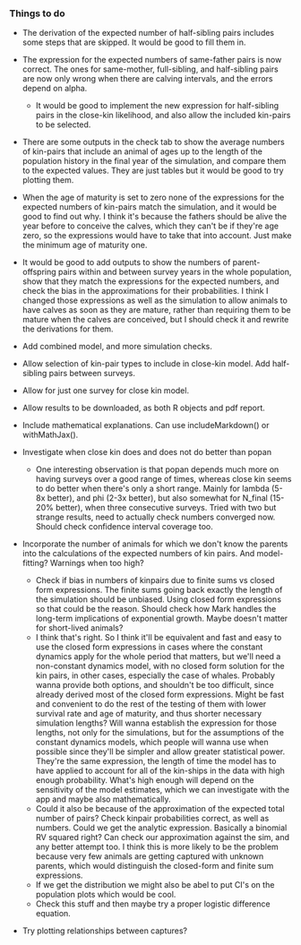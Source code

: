 ### Things to do

-   The derivation of the expected number of half-sibling pairs includes some steps that are skipped. It would be good to fill them in.

-   The expression for the expected numbers of same-father pairs is now correct. The ones for same-mother, full-sibling, and half-sibling pairs are now only wrong when there are calving intervals, and the errors depend on alpha.

    -   It would be good to implement the new expression for half-sibling pairs in the close-kin likelihood, and also allow the included kin-pairs to be selected.

-   There are some outputs in the check tab to show the average numbers of kin-pairs that include an animal of ages up to the length of the population history in the final year of the simulation, and compare them to the expected values. They are just tables but it would be good to try plotting them.

-   When the age of maturity is set to zero none of the expressions for the expected numbers of kin-pairs match the simulation, and it would be good to find out why. I think it's because the fathers should be alive the year before to conceive the calves, which they can't be if they're age zero, so the expressions would have to take that into account. Just make the minimum age of maturity one.

-   It would be good to add outputs to show the numbers of parent-offspring pairs within and between survey years in the whole population, show that they match the expressions for the expected numbers, and check the bias in the approximations for their probabilities. I think I changed those expressions as well as the simulation to allow animals to have calves as soon as they are mature, rather than requiring them to be mature when the calves are conceived, but I should check it and rewrite the derivations for them.

-   Add combined model, and more simulation checks.

-   Allow selection of kin-pair types to include in close-kin model. Add half-sibling pairs between surveys.

-   Allow for just one survey for close kin model.

-   Allow results to be downloaded, as both R objects and pdf report.

-   Include mathematical explanations. Can use includeMarkdown() or withMathJax().

-   Investigate when close kin does and does not do better than popan

    -   One interesting observation is that popan depends much more on having surveys over a good range of times, whereas close kin seems to do better when there's only a short range. Mainly for lambda (5-8x better), and phi (2-3x better), but also somewhat for N_final (15-20% better), when three consecutive surveys. Tried with two but strange results, need to actually check numbers converged now. Should check confidence interval coverage too.

-   Incorporate the number of animals for which we don't know the parents into the calculations of the expected numbers of kin pairs. And model-fitting? Warnings when too high?

    -   Check if bias in numbers of kinpairs due to finite sums vs closed form expressions. The finite sums going back exactly the length of the simulation should be unbiased. Using closed form expressions so that could be the reason. Should check how Mark handles the long-term implications of exponential growth. Maybe doesn't matter for short-lived animals?
    -   I think that's right. So I think it'll be equivalent and fast and easy to use the closed form expressions in cases where the constant dynamics apply for the whole period that matters, but we'll need a non-constant dynamics model, with no closed form solution for the kin pairs, in other cases, especially the case of whales. Probably wanna provide both options, and shouldn't be too difficult, since already derived most of the closed form expressions. Might be fast and convenient to do the rest of the testing of them with lower survival rate and age of maturity, and thus shorter necessary simulation lengths? Will wanna establish the expression for those lengths, not only for the simulations, but for the assumptions of the constant dynamics models, which people will wanna use when possible since they'll be simpler and allow greater statistical power. They're the same expression, the length of time the model has to have applied to account for all of the kin-ships in the data with high enough probability. What's high enough will depend on the sensitivity of the model estimates, which we can investigate with the app and maybe also mathematically.
    -   Could it also be because of the approximation of the expected total number of pairs? Check kinpair probabilities correct, as well as numbers. Could we get the analytic expression. Basically a binomial RV squared right? Can check our approximation against the sim, and any better attempt too. I think this is more likely to be the problem because very few animals are getting captured with unknown parents, which would distinguish the closed-form and finite sum expressions.
    -   If we get the distribution we might also be abel to put CI's on the population plots which would be cool.
    -   Check this stuff and then maybe try a proper logistic difference equation.

-   Try plotting relationships between captures?

